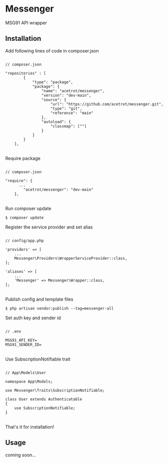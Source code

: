 # Messenger
MSG91 API wrapper

## Installation

Add following lines of code in composer.json
<br>
<pre>
<code>
// composer.json

"repositories" : [
        {
            "type": "package",
            "package": {
                "name": "acetrot/messenger",
                "version": "dev-main",
                "source": {
                    "url": "https://github.com/acetrot/messenger.git",
                    "type": "git",
                    "reference": "main"
                },
                "autoload": {
                    "classmap": [""]
                }
            }
        }
    ],
</code>
</pre>

Require package
<br>
<pre>
<code>
// composer.json

"require": {
      ...
        "acetrot/messenger": "dev-main"
    },
</code>
</pre>

Run composer update
<br>
<pre>
<code>$ composer update</code>
</pre>

Register the service provider and set alias
<br>
<pre>
<code>
// config/app.php

'providers' => [
    ...
    Messenger\Providers\WrapperServiceProvider::class,
];

'aliases' => [
    ...
    'Messenger' => Messenger\Wrapper::class,
];
</code>
</pre>

Publish config and template files
<br>
<pre>
<code>$ php artisan vendor:publish --tag=messenger-all</code>
</pre>

Set auth key and sender id
<br>
<pre>
<code>
// .env

MSG91_API_KEY=
MSG91_SENDER_ID=
</code>
</pre>

Use SubscriptionNotifiable trait
<br>
<pre>
<code>
// App\Models\User

namespace App\Models;

use Messenger\Traits\SubscriptionNotifiable;

class User extends Authenticatable
{
    use SubscriptionNotifiable;
}
</code>
</pre>

That's it for installation!

## Usage
coming soon...

